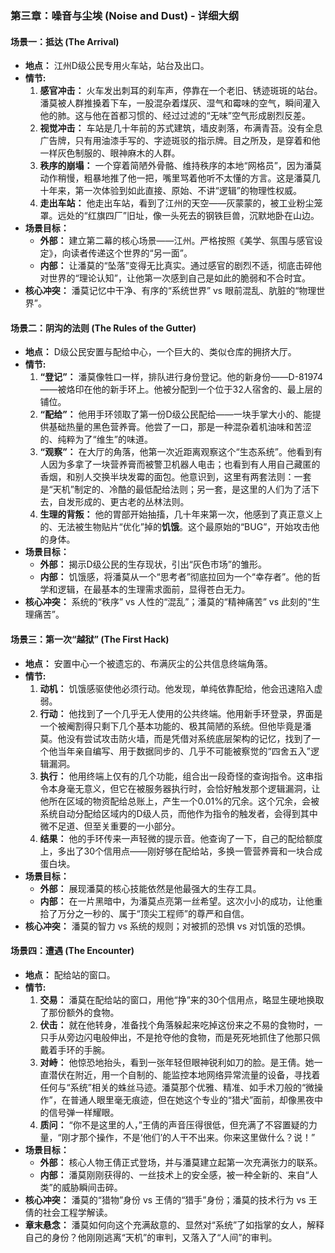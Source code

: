 ### **第三章：噪音与尘埃 (Noise and Dust) - 详细大纲**

#### **场景一：抵达 (The Arrival)**

*   **地点：** 江州D级公民专用火车站，站台及出口。
*   **情节:**
    1.  **感官冲击：** 火车发出刺耳的刹车声，停靠在一个老旧、锈迹斑斑的站台。潘莫被人群推搡着下车，一股混杂着煤灰、湿气和霉味的空气，瞬间灌入他的肺。这与他在首都习惯的、经过过滤的“无味”空气形成剧烈反差。
    2.  **视觉冲击：** 车站是几十年前的苏式建筑，墙皮剥落，布满青苔。没有全息广告牌，只有用油漆手写的、字迹斑驳的指示牌。目之所及，是穿着和他一样灰色制服的、眼神麻木的人群。
    3.  **秩序的崩塌：** 一个穿着简陋外骨骼、维持秩序的本地“网格员”，因为潘莫动作稍慢，粗暴地推了他一把，嘴里骂着他听不太懂的方言。这是潘莫几十年来，第一次体验到如此直接、原始、不讲“逻辑”的物理性权威。
    4.  **走出车站：** 他走出车站，看到了江州的天空——灰蒙蒙的，被工业粉尘笼罩。远处的“红旗四厂”旧址，像一头死去的钢铁巨兽，沉默地卧在山边。
*   **场景目标：**
    *   **外部：** 建立第二幕的核心场景——江州。严格按照《美学、氛围与感官设定》，向读者传递这个世界的“另一面”。
    *   **内部：** 让潘莫的“坠落”变得无比真实。通过感官的剧烈不适，彻底击碎他对世界的“理论认知”，让他第一次感到自己是如此的脆弱和不合时宜。
*   **核心冲突：** 潘莫记忆中干净、有序的“系统世界” vs 眼前混乱、肮脏的“物理世界”。

#### **场景二：阴沟的法则 (The Rules of the Gutter)**

*   **地点：** D级公民安置与配给中心，一个巨大的、类似仓库的拥挤大厅。
*   **情节:**
    1.  **“登记”：** 潘莫像牲口一样，排队进行身份登记。他的新身份——D-81974——被烙印在他的新手环上。他被分配到一个位于32人宿舍的、最上层的铺位。
    2.  **“配给”：** 他用手环领取了第一份D级公民配给——一块手掌大小的、能提供基础热量的黑色营养膏。他尝了一口，那是一种混杂着机油味和苦涩的、纯粹为了“维生”的味道。
    3.  **“观察”：** 在大厅的角落，他第一次近距离观察这个“生态系统”。他看到有人因为多拿了一块营养膏而被警卫机器人电击；也看到有人用自己藏匿的香烟，和别人交换半块发霉的面包。他意识到，这里有两套法则：一套是“天机”制定的、冷酷的最低配给法则；另一套，是这里的人们为了活下去，自发形成的、更古老的丛林法则。
    4.  **生理的背叛：** 他的胃部开始抽搐，几十年来第一次，他感到了真正意义上的、无法被生物贴片“优化”掉的**饥饿**。这个最原始的“BUG”，开始攻击他的身体。
*   **场景目标：**
    *   **外部：** 揭示D级公民的生存现状，引出“灰色市场”的雏形。
    *   **内部：** 饥饿感，将潘莫从一个“思考者”彻底拉回为一个“幸存者”。他的哲学和逻辑，在最基本的生理需求面前，显得苍白无力。
*   **核心冲突：** 系统的“秩序” vs 人性的“混乱”；潘莫的“精神痛苦” vs 此刻的“生理痛苦”。

#### **场景三：第一次“越狱” (The First Hack)**

*   **地点：** 安置中心一个被遗忘的、布满灰尘的公共信息终端角落。
*   **情节:**
    1.  **动机：** 饥饿感驱使他必须行动。他发现，单纯依靠配给，他会迅速陷入虚弱。
    2.  **行动：** 他找到了一个几乎无人使用的公共终端。他用新手环登录，界面是一个被阉割得只剩下几个基本功能的、极其简陋的系统。但他毕竟是潘莫。他没有尝试攻击防火墙，而是凭借对系统底层架构的记忆，找到了一个他当年亲自编写、用于数据同步的、几乎不可能被察觉的“四舍五入”逻辑漏洞。
    3.  **执行：** 他用终端上仅有的几个功能，组合出一段奇怪的查询指令。这串指令本身毫无意义，但它在被服务器执行时，会恰好触发那个逻辑漏洞，让他所在区域的物资配给总账上，产生一个0.01%的冗余。这个冗余，会被系统自动分配给区域内的D级人员，而他作为指令的触发者，会得到其中微不足道、但至关重要的一小部分。
    4.  **结果：** 他的手环传来一声轻微的提示音。他查询了一下，自己的配给额度上，多出了30个信用点——刚好够在配给站，多换一管营养膏和一块合成蛋白块。
*   **场景目标：**
    *   **外部：** 展现潘莫的核心技能依然是他最强大的生存工具。
    *   **内部：** 在一片黑暗中，为潘莫点亮第一丝希望。这次小小的成功，让他重拾了万分之一秒的、属于“顶尖工程师”的尊严和自信。
*   **核心冲突：** 潘莫的智力 vs 系统的规则；对被抓的恐惧 vs 对饥饿的恐惧。

#### **场景四：遭遇 (The Encounter)**

*   **地点：** 配给站的窗口。
*   **情节:**
    1.  **交易：** 潘莫在配给站的窗口，用他“挣”来的30个信用点，略显生硬地换取了那份额外的食物。
    2.  **伏击：** 就在他转身，准备找个角落躲起来吃掉这份来之不易的食物时，一只手从旁边闪电般伸出，不是抢夺他的食物，而是死死地抓住了他那只佩戴着手环的手腕。
    3.  **对峙：** 他惊恐地抬头，看到一张年轻但眼神锐利如刀的脸。是王倩。她一直潜伏在附近，用一个自制的、能监控本地网络异常流量的设备，寻找着任何与“系统”相关的蛛丝马迹。潘莫那个优雅、精准、如手术刀般的“微操作”，在普通人眼里毫无痕迹，但在她这个专业的“猎犬”面前，却像黑夜中的信号弹一样耀眼。
    4.  **质问：** “你不是这里的人，”王倩的声音压得很低，但充满了不容置疑的力量，“刚才那个操作，不是‘他们’的人干不出来。你来这里做什么？说！”
*   **场景目标：**
    *   **外部：** 核心人物王倩正式登场，并与潘莫建立起第一次充满张力的联系。
    *   **内部：** 潘莫刚刚获得的、一丝技术上的安全感，被一种全新的、来自“人类”的威胁瞬间击碎。
*   **核心冲突：** 潘莫的“猎物”身份 vs 王倩的“猎手”身份；潘莫的技术行为 vs 王倩的社会工程学解读。
*   **章末悬念：** 潘莫如何向这个充满敌意的、显然对“系统”了如指掌的女人，解释自己的身份？他刚刚逃离“天机”的审判，又落入了“人间”的审判。